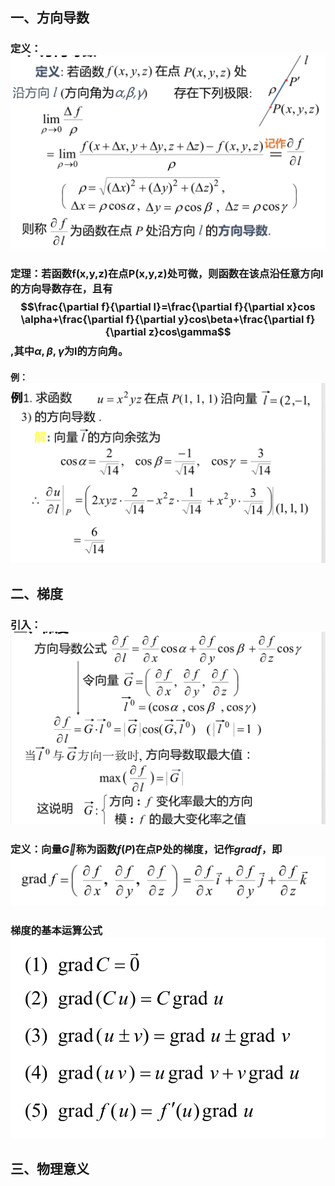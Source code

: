## 一、方向导数
### 定义：![](assets/markdown-img-paste-20180413164817555.png)
### 定理：若函数f(x,y,z)在点P(x,y,z)处可微，则函数在该点沿任意方向l的方向导数存在，且有$$\frac{\partial f}{\partial l}=\frac{\partial f}{\partial x}cos \alpha+\frac{\partial f}{\partial y}cos\beta+\frac{\partial f}{\partial z}cos\gamma$$,其中$\alpha,\beta,\gamma$为l的方向角。
#### 例：![](assets/markdown-img-paste-20180413170245683.png)



## 二、梯度
### 引入：![](assets/markdown-img-paste-20180413170744421.png)

### 定义：向量$\vec G$称为函数$f(P)$在点P处的梯度，记作$grad f$，即![](assets/markdown-img-paste-20180413171317111.png)
### 梯度的基本运算公式![](assets/markdown-img-paste-20180413171344570.png)


## 三、物理意义
